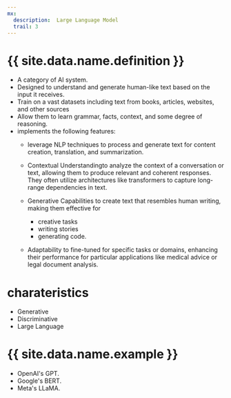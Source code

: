 ```yaml
---
mx:
  description:  Large Language Model
  trail: 3
---
```


# {{ site.data.name.definition }}
- A category of AI system.
- Designed to understand and generate human-like text based on the input it receives.
- Train on a vast datasets including text from books, articles, websites, and other sources
- Allow them to learn grammar, facts, context, and some degree of reasoning. 
- implements the following features:
  - leverage NLP techniques to process and generate text for content creation, translation, and summarization.
  - Contextual Understandingto analyze the context of a conversation or text, allowing them to produce relevant and coherent responses. They often utilize architectures like transformers to capture long-range dependencies in text.
  - Generative Capabilities to create text that resembles human writing, making them effective for 
    - creative tasks
    - writing stories
    - generating code.

  - Adaptability to fine-tuned for specific tasks or domains, enhancing their performance for particular applications like medical advice or legal document analysis.

  


# charateristics
- Generative
- Discriminative
- Large Language


# {{ site.data.name.example }}
- OpenAI's GPT.
- Google's BERT.
- Meta's LLaMA.

